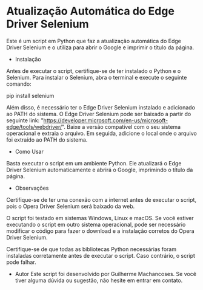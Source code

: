 # Atualização Automática do Edge Driver Selenium

Este é um script em Python que faz a atualização automática do Edge Driver Selenium e o utiliza para abrir o Google e imprimir o título da página.

* Instalação

Antes de executar o script, certifique-se de ter instalado o Python e o Selenium. Para instalar o Selenium, abra o terminal e execute o seguinte comando:

pip install selenium

Além disso, é necessário ter o Edge Driver Selenium instalado e adicionado ao PATH do sistema. O Edge Driver Selenium pode ser baixado a partir do seguinte link: "https://developer.microsoft.com/en-us/microsoft-edge/tools/webdriver/". Baixe a versão compatível com o seu sistema operacional e extraia o arquivo. Em seguida, adicione o local onde o arquivo foi extraído ao PATH do sistema.

* Como Usar

Basta executar o script em um ambiente Python. Ele atualizará o Edge Driver Selenium automaticamente e abrirá o Google, imprimindo o título da página.

* Observações

Certifique-se de ter uma conexão com a internet antes de executar o script, pois o Opera Driver Selenium será baixado da web.

O script foi testado em sistemas Windows, Linux e macOS. Se você estiver executando o script em outro sistema operacional, pode ser necessário modificar o código para fazer o download e a instalação corretos do Opera Driver Selenium.

Certifique-se de que todas as bibliotecas Python necessárias foram instaladas corretamente antes de executar o script. Caso contrário, o script pode falhar.

* Autor
Este script foi desenvolvido por Guilherme Machancoses. Se você tiver alguma dúvida ou sugestão, não hesite em entrar em contato.

